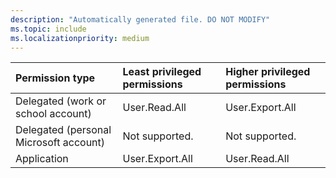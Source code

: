 ```yaml
---
description: "Automatically generated file. DO NOT MODIFY"
ms.topic: include
ms.localizationpriority: medium
---
```


|Permission type|Least privileged permissions|Higher privileged permissions|
|:---|:---|:---|
|Delegated (work or school account)|User.Read.All|User.Export.All|
|Delegated (personal Microsoft account)|Not supported.|Not supported.|
|Application|User.Export.All|User.Read.All|

